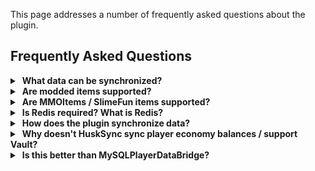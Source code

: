 This page addresses a number of frequently asked questions about the plugin.

## Frequently Asked Questions

<details>
<summary>&nbsp;<b>What data can be synchronized?</b></summary>

HuskSync supports synchronising a wide range of different data elements, each of which can be toggled to your liking. Please check out the [[Sync Features]] page for a full list.

</details>

<details>
<summary>&nbsp;<b>Are modded items supported?</b></summary>

Modded items are not supported.

</details>

<details>
<summary>&nbsp;<b>Are MMOItems / SlimeFun items supported?</b></summary>

No. MMOItems and SlimeFun are not compatible with HuskSync due to the way they inject data directly into item NBT rather than the Spigot API's plugin-agnostic PersistentDataContainer.

</details>

<details>
<summary>&nbsp;<b>Is Redis required? What is Redis?</b></summary>

HuskSync requires Redis to operate (for reasons demonstrated below). Redis is an in-memory database server used for caching data at scale and sending messages across a network. You have a Redis server in a similar fashion to the way you have a MySQL database server. If you're using a Minecraft hosting company, you'll want to contact their support and ask if they offer Redis. If you're looking for a host, I have a list of some popular hosts and whether they support Redis [available to read here.](https://william278.net/redis-hosts)

</details>

<details>
<summary>&nbsp;<b>How does the plugin synchronize data?</b></summary>

![System diagram](https://raw.githubusercontent.com/WiIIiam278/HuskSync/master/images/system-diagram.png)

HuskSync makes use of both MySQL and Redis for optimal data synchronization.

When a user changes servers, in addition to data being saved to MySQL, it is also cached via the Redis server with a temproary expiry key. When changing servers, the receiving server detects the key and sets the user data from Redis. When a player rejoins the network, the system fetches the last-saved data snapshot from the MySQL Database.

This approach is able to dramatically improve both synchronization performance and reliability. A few other techniques are used to optimize this process, such as compressing the serialized user data json using Snappy.

</details>

<details>
<summary>&nbsp;<b>Why doesn't HuskSync sync player economy balances / support Vault?</b></summary>

This is a very common request, but there's a good reason why HuskSync does not support this.

The Vault API is designed to be a central "Vault" for storing user data. It's the role of economy plugins that *implement* vault to handle the data storage -- and, by extension, synchronization cross-server. Plugins that *hook into* Vault then expect to be able to use the Vault API to get the player's latest economy balance and data.

Plugins such as MySQLPlayerDataBridge that support synchronizing Vault *hook into* Vault and as a result can violate this expectation&mdash;plugins that expect Vault to return the latest user data no longer can. As a result, plugins like MySQLPlayerDataBridge have to provide lots of manual hooks and tweaks for individual plugins to ensure compatibility. 

This causes all sorts of compatibility issues with unsupported plugins and increases plugin size and update workload.

As a result, I recommend using an economy plugin (that directly *implements* the Vault API), that works cross-server. XConomy is a popular choice for this, which I have personally had a good experience with in the past.

</details>

<details>
<summary>&nbsp;<b>Is this better than MySQLPlayerDataBridge?</b></summary>

I can't provide a fair answer to this question! What I can say is that your mileage may vary. The performance improvements offered by HuskSync's synchronization method will depend on your network environment and the economies of scale that come with your player count.

With that said, servers running plugins or mods that make use of custom items (such as MMOItems, SlimeFun) are not supported by HuskSync and so MySQLPlayerDataBridge may be a better choice for you.

A migrator from MPDB is built-in to HuskSync.

</details>